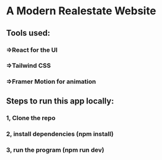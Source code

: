 # A Modern Realestate Website
## Tools used:
  ### =>React for the UI
  ### =>Tailwind CSS
  ### =>Framer Motion for animation
## Steps to run this app locally:
  ### 1, Clone the repo
 ###  2, install dependencies (npm install)
  ### 3, run the program (npm run dev)
